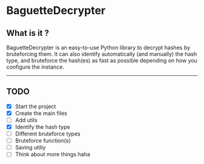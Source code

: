 # BaguetteDecrypter
## What is it ?
BaguetteDecrypter is an easy-to-use Python library to decrypt hashes by bruteforcing them. It can also identify automatically (and manually) the hash type, and bruteforce the hash(es) as fast as possible depending on how you configure the instance.

---

## TODO
- [x] Start the project
- [x] Create the main files
- [ ] Add utils
- [x] Identify the hash type
- [ ] Different bruteforce types
- [ ] Bruteforce function(s)
- [ ] Saving utiliy
- [ ] Think about more things haha